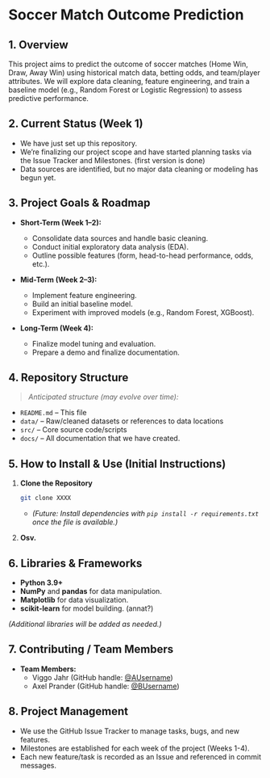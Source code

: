 # Soccer Match Outcome Prediction

## 1. Overview
This project aims to predict the outcome of soccer matches (Home Win, Draw, Away Win) using historical match data, betting odds, and team/player attributes. We will explore data cleaning, feature engineering, and train a baseline model (e.g., Random Forest or Logistic Regression) to assess predictive performance.

## 2. Current Status (Week 1)
- We have just set up this repository. 
- We’re finalizing our project scope and have started planning tasks via the Issue Tracker and Milestones. (first version is done) 
- Data sources are identified, but no major data cleaning or modeling has begun yet.

## 3. Project Goals & Roadmap
- **Short-Term (Week 1–2):**  
  - Consolidate data sources and handle basic cleaning.  
  - Conduct initial exploratory data analysis (EDA).  
  - Outline possible features (form, head-to-head performance, odds, etc.).

- **Mid-Term (Week 2–3):**  
  - Implement feature engineering.  
  - Build an initial baseline model.  
  - Experiment with improved models (e.g., Random Forest, XGBoost).

- **Long-Term (Week 4):**  
  - Finalize model tuning and evaluation.  
  - Prepare a demo and finalize documentation.


## 4. Repository Structure
> *Anticipated structure (may evolve over time):*  
- `README.md` – This file  
- `data/` – Raw/cleaned datasets or references to data locations  
- `src/` –  Core source code/scripts  
- `docs/` – All documentation that we have created.

## 5. How to Install & Use (Initial Instructions)
1. **Clone the Repository**
    ```bash
    git clone XXXX
    ```
    
    - *(Future: Install dependencies with `pip install -r requirements.txt` once the file is available.)*
2. **Osv.** 

## 6. Libraries & Frameworks
- **Python 3.9+**
- **NumPy** and **pandas** for data manipulation.
- **Matplotlib** for data visualization.
- **scikit-learn** for model building. (annat?)

*(Additional libraries will be added as needed.)*

## 7. Contributing / Team Members
- **Team Members:**
  - Viggo Jahr (GitHub handle: [@AUsername](https://githost.kth.se/AUsername))
  - Axel Prander (GitHub handle: [@BUsername](https://githost.kth.se/BUsername))

## 8. Project Management
- We use the GitHub Issue Tracker to manage tasks, bugs, and new features.
- Milestones are established for each week of the project (Weeks 1-4).
- Each new feature/task is recorded as an Issue and referenced in commit messages.
